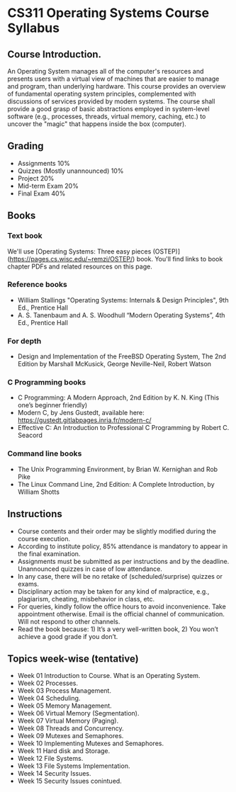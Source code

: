 # CS311 Operating Systems Course Syllabus

## Course Introduction.
An Operating System manages all of the computer's resources and presents users with a virtual view of machines that are easier to manage and program, than underlying hardware. This course provides an overview of fundamental operating system principles, complemented with discussions of services provided by modern systems. The course shall provide a good grasp of basic abstractions employed in system-level software (e.g., processes, threads, virtual memory, caching, etc.) to uncover the "magic" that happens inside the box (computer).  

## Grading
- Assignments	10%  
- Quizzes (Mostly unannounced)	10%  
- Project	20%  
- Mid-term Exam	20%  
- Final Exam	40%  


## Books

### Text book
We'll use [Operating Systems: Three easy pieces (OSTEP)] (https://pages.cs.wisc.edu/~remzi/OSTEP/) book. You'll find links to book chapter PDFs and related resources on this page.

### Reference books
- William Stallings "Operating Systems: Internals & Design Principles", 9th Ed., Prentice Hall  
- A. S. Tanenbaum and A. S. Woodhull “Modern Operating Systems”, 4th Ed.,  Prentice Hall  

### For depth
- Design and Implementation of the FreeBSD Operating System, The 2nd Edition by Marshall McKusick, George Neville-Neil, Robert Watson  

### C Programming books
- C Programming: A Modern Approach, 2nd Edition by K. N. King (This one’s beginner friendly)  
- Modern C, by Jens Gustedt, available here: https://gustedt.gitlabpages.inria.fr/modern-c/  
- Effective C: An Introduction to Professional C Programming by Robert C. Seacord  

### Command line books
- The Unix Programming Environment, by Brian W. Kernighan and Rob Pike  
- The Linux Command Line, 2nd Edition: A Complete Introduction, by William Shotts  

## Instructions
- Course contents and their order may be slightly modified during the course execution.  
- According to institute policy, 85% attendance is mandatory to appear in the final examination.  
- Assignments must be submitted as per instructions and by the deadline. Unannounced quizzes in case of low attendance.  
- In any case, there will be no retake of (scheduled/surprise) quizzes or exams.  
- Disciplinary action may be taken for any kind of malpractice, e.g., plagiarism, cheating, misbehavior in class, etc.  
- For queries, kindly follow the office hours to avoid inconvenience. Take appointment otherwise. Email is the official channel of communication. Will not respond to other channels.  
- Read the book because: 1) It’s a very well-written book, 2) You won’t achieve a good grade if you don’t.  

## Topics week-wise (tentative)
- Week 01	Introduction to Course. What is an Operating System.  
- Week 02	Processes.  
- Week 03	Process Management.  
- Week 04	Scheduling.  
- Week 05	Memory Management.  
- Week 06	Virtual Memory (Segmentation).  
- Week 07	Virtual Memory (Paging).  
- Week 08	Threads and Concurrency.  
- Week 09	Mutexes and Semaphores.  
- Week 10	Implementing Mutexes and Semaphores.  
- Week 11	Hard disk and Storage.  
- Week 12	File Systems.  
- Week 13	File Systems Implementation.  
- Week 14	Security Issues.  
- Week 15	Security Issues conintued.  

